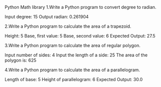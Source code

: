 Python Math library
1.Write a Python program to convert degree to radian.

Input degree: 15
Output radian: 0.261904

2.Write a Python program to calculate the area of a trapezoid.

Height: 5
Base, first value: 5
Base, second value: 6
Expected Output: 27.5

3.Write a Python program to calculate the area of regular polygon.

Input number of sides: 4
Input the length of a side: 25
The area of the polygon is: 625

4.Write a Python program to calculate the area of a parallelogram.

Length of base: 5
Height of parallelogram: 6
Expected Output: 30.0